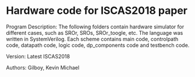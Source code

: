 # Hardware code for ISCAS2018 paper

Program Description: The following folders contain hardware simulator for different cases, such as SROr, SROs, SROr_toogle, etc. The language was written in SystemVerilog. Each scheme contains main code, controlpath code, datapath code, logic code, dp_components code and testbench code. 

Version: Latest ISCAS2018

Authors: Gilboy, Kevin Michael